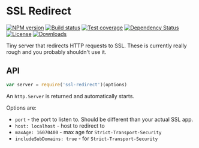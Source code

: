 
# SSL Redirect

[![NPM version][npm-image]][npm-url]
[![Build status][travis-image]][travis-url]
[![Test coverage][coveralls-image]][coveralls-url]
[![Dependency Status][david-image]][david-url]
[![License][license-image]][license-url]
[![Downloads][downloads-image]][downloads-url]

Tiny server that redirects HTTP requests to SSL.
These is currently really rough and you probably shouldn't use it.

## API

```js
var server = require('ssl-redirect')(options)
```

An `http.Server` is returned and automatically starts.

Options are:

- `port` <required> - the port to listen to.
  Should be different than your actual SSL app.
- `host: localhost` - host to redirect to
- `maxAge: 16070400` - max age for `Strict-Transport-Security`
- `includeSubDomains: true` - for `Strict-Transport-Security`

[npm-image]: https://img.shields.io/npm/v/ssl-redirect.svg?style=flat-square
[npm-url]: https://npmjs.org/package/ssl-redirect
[github-tag]: http://img.shields.io/github/tag/pillarjs/ssl-redirect.svg?style=flat-square
[github-url]: https://github.com/pillarjs/ssl-redirect/tags
[travis-image]: https://img.shields.io/travis/pillarjs/ssl-redirect.svg?style=flat-square
[travis-url]: https://travis-ci.org/pillarjs/ssl-redirect
[coveralls-image]: https://img.shields.io/coveralls/pillarjs/ssl-redirect.svg?style=flat-square
[coveralls-url]: https://coveralls.io/r/pillarjs/ssl-redirect?branch=master
[david-image]: http://img.shields.io/david/pillarjs/ssl-redirect.svg?style=flat-square
[david-url]: https://david-dm.org/pillarjs/ssl-redirect
[license-image]: http://img.shields.io/npm/l/ssl-redirect.svg?style=flat-square
[license-url]: LICENSE
[downloads-image]: http://img.shields.io/npm/dm/ssl-redirect.svg?style=flat-square
[downloads-url]: https://npmjs.org/package/ssl-redirect
[gittip-image]: https://img.shields.io/gittip/jonathanong.svg?style=flat-square
[gittip-url]: https://www.gittip.com/jonathanong/
